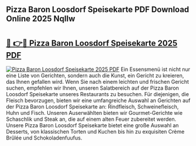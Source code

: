 ## Pizza Baron Loosdorf Speisekarte PDF Download Online 2025 NqlIw

# <h2><a href="http://gcbddhy.nevu.top/?p=Pizza+Baron+Loosdorf+Speisekarte">🔗 👉🔴 Pizza Baron Loosdorf Speisekarte 2025 PDF</a></h2>

[![Pizza Baron Loosdorf Speisekarte 2025 PDF](https://i.imgur.com/dBaPXMq.png)](http://gcbddhy.nevu.top/?p=Pizza+Baron+Loosdorf+Speisekarte)
Ein Essensmenü ist nicht nur eine Liste von Gerichten, sondern auch die Kunst, ein Gericht zu kreieren, das Ihnen gefallen wird. Wenn Sie nach einem leichten und frischen Gericht suchen, empfehlen wir Ihnen, unseren Salatbereich auf der Pizza Baron Loosdorf Speisekarte unseres Restaurants zu besuchen. Für diejenigen, die Fleisch bevorzugen, bieten wir eine umfangreiche Auswahl an Gerichten auf der Pizza Baron Loosdorf Speisekarte an: Rindfleisch, Schweinefleisch, Huhn und Fisch. Unseren Auserwählten bieten wir Gourmet-Gerichte wie Schaschlik und Steak an, die auf einem alten Feuer zubereitet werden. Unsere Pizza Baron Loosdorf Speisekarte bietet eine große Auswahl an Desserts, von klassischen Torten und Kuchen bis hin zu exquisiten Crème Brûlée und Schokoladenfuufus.
